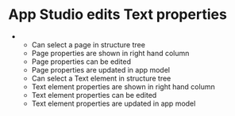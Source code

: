 App Studio edits Text properties
================================
- 
  - Can select a page in structure tree
  - Page properties are shown in right hand column
  - Page properties can be edited
  - Page properties are updated in app model
  - Can select a Text element in structure tree
  - Text element properties are shown in right hand column
  - Text element properties can be edited
  - Text element properties are updated in app model 
